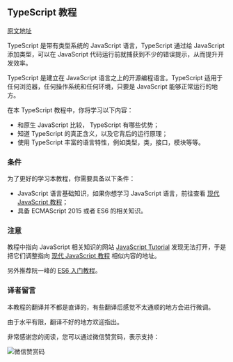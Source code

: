 

## TypeScript 教程

[原文地址](https://www.typescripttutorial.net/)

TypeScript 是带有类型系统的 JavaScript 语言，TypeScript 通过给 JavaScript 添加类型，可以在 JavaScript 代码运行前就捕获到不少的错误提示，从而提升开发效率。

TypeScript 是建立在 JavaScript 语言之上的开源编程语言。TypeScript 适用于任何浏览器，任何操作系统和任何环境，只要是 JavaScript 能够正常运行的地方。

在本 TypeScript 教程中，你将学习以下内容：

- 和原生 JavaScript 比较， TypeScript 有哪些优势；
- 知道 TypeScript 的真正含义，以及它背后的运行原理；
- 使用 TypeScript 丰富的语言特性，例如类型，类，接口，模块等等。

### 条件

为了更好的学习本教程，你需要具备以下条件：

- JavaScript 语言基础知识，如果你想学习 JavaScript 语言，前往查看 [现代 JavaScript 教程](https://zh.javascript.info/)；
- 具备 ECMAScript 2015 或者 ES6 的相关知识。

### 注意

教程中指向 JavaScript 相关知识的网站 [JavaScript Tutorial](https://www.javascripttutorial.net/) 发现无法打开，于是把它们调整指向 [现代 JavaScript 教程](https://zh.javascript.info/) 相似内容的地址。

另外推荐阮一峰的 [ES6 入门教程](https://es6.ruanyifeng.com/)。

### 译者留言

本教程的翻译并不都是直译的，有些翻译后感觉不太通顺的地方会进行微调。

由于水平有限，翻译不好的地方欢迎指出。

非常感谢您的阅读，您可以通过微信赞赏码，表示支持：

![微信赞赏码](https://cdn.jsdelivr.net/gh/cody1991/images@master/20210604/zsm.6t3ys61st900.jpeg)
